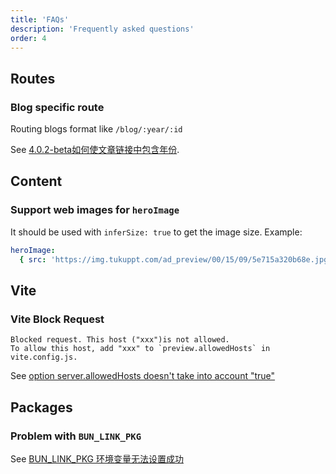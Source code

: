 ```yaml
---
title: 'FAQs'
description: 'Frequently asked questions'
order: 4
---
```


## Routes

### Blog specific route

Routing blogs format like `/blog/:year/:id`

See [4.0.2-beta如何使文章链接中包含年份](https://github.com/cworld1/astro-theme-pure/discussions/37#discussioncomment-11905851).

## Content

### Support web images for `heroImage`

It should be used with `inferSize: true` to get the image size. Example:

```yaml
heroImage:
  { src: 'https://img.tukuppt.com/ad_preview/00/15/09/5e715a320b68e.jpg!/fw/980', inferSize: true }
```

## Vite

### Vite Block Request

```log
Blocked request. This host ("xxx")is not allowed.
To allow this host, add "xxx" to `preview.allowedHosts` in vite.config.js.
```

See [option server.allowedHosts doesn't take into account "true"](https://github.com/vitejs/vite/issues/19242)

## Packages

### Problem with `BUN_LINK_PKG`

See [BUN_LINK_PKG 环境变量无法设置成功](https://github.com/cworld1/astro-theme-pure/issues/51)
